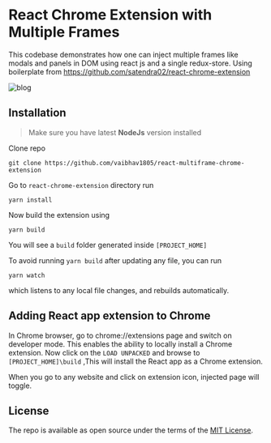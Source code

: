 # React Chrome Extension with Multiple Frames
This codebase demonstrates how one can inject multiple frames like modals and panels in DOM using react js and a single redux-store.
Using boilerplate from https://github.com/satendra02/react-chrome-extension

![blog](https://user-images.githubusercontent.com/7772194/112615619-b1666780-8e48-11eb-96e9-12024c6b1531.gif)


## Installation
>Make sure you have latest **NodeJs** version installed

Clone repo

```
git clone https://github.com/vaibhav1805/react-multiframe-chrome-extension
```
Go to `react-chrome-extension` directory run

```
yarn install
```
Now build the extension using
```
yarn build
```
You will see a `build` folder generated inside `[PROJECT_HOME]`

To avoid running `yarn build` after updating any file, you can run

```
yarn watch
```

which listens to any local file changes, and rebuilds automatically.

## Adding React app extension to Chrome

In Chrome browser, go to chrome://extensions page and switch on developer mode. This enables the ability to locally install a Chrome extension.
Now click on the `LOAD UNPACKED` and browse to `[PROJECT_HOME]\build` ,This will install the React app as a Chrome extension.

When you go to any website and click on extension icon, injected page will toggle.

## License

The repo is available as open source under the terms of the [MIT License](http://opensource.org/licenses/MIT).
